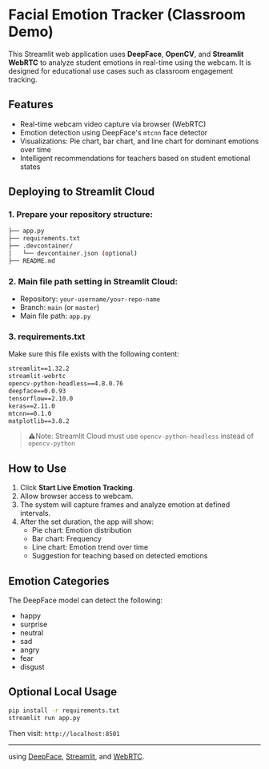 # Facial Emotion Tracker (Classroom Demo)

This Streamlit web application uses **DeepFace**, **OpenCV**, and **Streamlit WebRTC** to analyze student emotions in real-time using the webcam. It is designed for educational use cases such as classroom engagement tracking.

## Features
- Real-time webcam video capture via browser (WebRTC)
- Emotion detection using DeepFace's `mtcnn` face detector
- Visualizations: Pie chart, bar chart, and line chart for dominant emotions over time
- Intelligent recommendations for teachers based on student emotional states

## Deploying to Streamlit Cloud

### 1. **Prepare your repository structure:**

```bash
├── app.py
├── requirements.txt
├── .devcontainer/
│   └── devcontainer.json (optional)
├── README.md
```

### 2. **Main file path setting in Streamlit Cloud:**
- Repository: `your-username/your-repo-name`
- Branch: `main` (or `master`)
- Main file path: `app.py`

### 3. **requirements.txt**
Make sure this file exists with the following content:
```txt
streamlit==1.32.2
streamlit-webrtc
opencv-python-headless==4.8.0.76
deepface==0.0.93
tensorflow==2.10.0
keras==2.11.0
mtcnn==0.1.0
matplotlib==3.8.2
```

> ⚠Note: Streamlit Cloud must use `opencv-python-headless` instead of `opencv-python`

## How to Use
1. Click **Start Live Emotion Tracking**.
2. Allow browser access to webcam.
3. The system will capture frames and analyze emotion at defined intervals.
4. After the set duration, the app will show:
   - Pie chart: Emotion distribution
   - Bar chart: Frequency
   - Line chart: Emotion trend over time
   - Suggestion for teaching based on detected emotions

## Emotion Categories
The DeepFace model can detect the following:
- happy
- surprise
- neutral
- sad
- angry
- fear
- disgust

## Optional Local Usage
```bash
pip install -r requirements.txt
streamlit run app.py
```
Then visit: `http://localhost:8501`

---
using [DeepFace](https://github.com/serengil/deepface), [Streamlit](https://streamlit.io/), and [WebRTC](https://github.com/whitphx/streamlit-webrtc).
